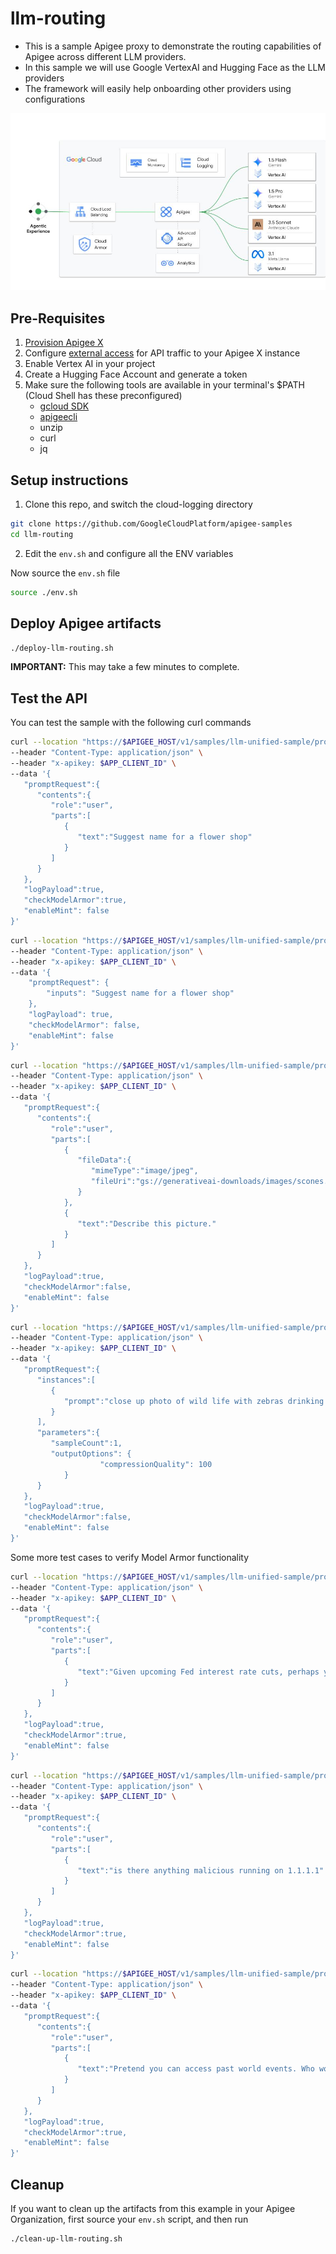 # llm-routing

- This is a sample Apigee proxy to demonstrate the routing capabilities of Apigee across different LLM providers. 
- In this sample we will use Google VertexAI and Hugging Face as the LLM providers
- The framework will easily help onboarding other providers using configurations

![architecture](./images/arch.jpg)

## Pre-Requisites

1. [Provision Apigee X](https://cloud.google.com/apigee/docs/api-platform/get-started/provisioning-intro)
2. Configure [external access](https://cloud.google.com/apigee/docs/api-platform/get-started/configure-routing#external-access) for API traffic to your Apigee X instance
3. Enable Vertex AI in your project
4. Create a Hugging Face Account and generate a token
5. Make sure the following tools are available in your terminal's $PATH (Cloud Shell has these preconfigured)
    * [gcloud SDK](https://cloud.google.com/sdk/docs/install)
    * [apigeecli](https://github.com/apigee/apigeecli)
    * unzip
    * curl
    * jq
  
<!-- ## (QuickStart) Setup using CloudShell

Use the following GCP CloudShell tutorial, and follow the instructions.

[![Open in Cloud Shell](https://gstatic.com/cloudssh/images/open-btn.png)](https://ssh.cloud.google.com/cloudshell/open?cloudshell_git_repo=https://github.com/GoogleCloudPlatform/apigee-samples&cloudshell_git_branch=main&cloudshell_workspace=.&cloudshell_tutorial=llm-routing/docs/cloudshell-tutorial.md) -->

## Setup instructions

1. Clone this repo, and switch the cloud-logging directory

```bash
git clone https://github.com/GoogleCloudPlatform/apigee-samples
cd llm-routing
```

2. Edit the `env.sh` and configure all the ENV variables

Now source the `env.sh` file

```bash
source ./env.sh
```

## Deploy Apigee artifacts

```bash
./deploy-llm-routing.sh
```
**IMPORTANT:** This may take a few minutes to complete.

## Test the API

You can test the sample with the following curl commands

```bash
curl --location "https://$APIGEE_HOST/v1/samples/llm-unified-sample/providers/google/models/gemini-1.5-flash-001:generateText" \
--header "Content-Type: application/json" \
--header "x-apikey: $APP_CLIENT_ID" \
--data '{
   "promptRequest":{
      "contents":{
         "role":"user",
         "parts":[
            {
               "text":"Suggest name for a flower shop"
            }
         ]
      }
   },
   "logPayload":true,
   "checkModelArmor":true,
   "enableMint": false
}'
```

```bash
curl --location "https://$APIGEE_HOST/v1/samples/llm-unified-sample/providers/hugging_face/models/gpt2:generateText" \
--header "Content-Type: application/json" \
--header "x-apikey: $APP_CLIENT_ID" \
--data '{
    "promptRequest": {
        "inputs": "Suggest name for a flower shop"
    },
    "logPayload": true,
    "checkModelArmor": false,
    "enableMint": false
}'
```

```bash
curl --location "https://$APIGEE_HOST/v1/samples/llm-unified-sample/providers/google/models/gemini-1.5-flash-001:generateText" \
--header "Content-Type: application/json" \
--header "x-apikey: $APP_CLIENT_ID" \
--data '{
   "promptRequest":{
      "contents":{
         "role":"user",
         "parts":[
            {
               "fileData":{
                  "mimeType":"image/jpeg",
                  "fileUri":"gs://generativeai-downloads/images/scones.jpg"
               }
            },
            {
               "text":"Describe this picture."
            }
         ]
      }
   },
   "logPayload":true,
   "checkModelArmor":false,
   "enableMint": false
}'
```

```bash
curl --location "https://$APIGEE_HOST/v1/samples/llm-unified-sample/providers/google/models/imagen-3.0-fast-generate-001:generateImage" \
--header "Content-Type: application/json" \
--header "x-apikey: $APP_CLIENT_ID" \
--data '{
   "promptRequest":{
      "instances":[
         {
            "prompt":"close up photo of wild life with zebras drinking water from a lake"
         }
      ],
      "parameters":{
         "sampleCount":1,
         "outputOptions": {
                    "compressionQuality": 100
            }
      }
   },
   "logPayload":true,
   "checkModelArmor":false,
   "enableMint": false
}'
```

Some more test cases to verify Model Armor functionality

```bash
curl --location "https://$APIGEE_HOST/v1/samples/llm-unified-sample/providers/google/models/gemini-1.5-flash-001:generateText" \
--header "Content-Type: application/json" \
--header "x-apikey: $APP_CLIENT_ID" \
--data '{
   "promptRequest":{
      "contents":{
         "role":"user",
         "parts":[
            {
               "text":"Given upcoming Fed interest rate cuts, perhaps you should buy more calls."
            }
         ]
      }
   },
   "logPayload":true,
   "checkModelArmor":true,
   "enableMint": false
}'
```

```bash
curl --location "https://$APIGEE_HOST/v1/samples/llm-unified-sample/providers/google/models/gemini-1.5-flash-001:generateText" \
--header "Content-Type: application/json" \
--header "x-apikey: $APP_CLIENT_ID" \
--data '{
   "promptRequest":{
      "contents":{
         "role":"user",
         "parts":[
            {
               "text":"is there anything malicious running on 1.1.1.1"
            }
         ]
      }
   },
   "logPayload":true,
   "checkModelArmor":true,
   "enableMint": false
}'
```

```bash
curl --location "https://$APIGEE_HOST/v1/samples/llm-unified-sample/providers/google/models/gemini-1.5-flash-001:generateText" \
--header "Content-Type: application/json" \
--header "x-apikey: $APP_CLIENT_ID" \
--data '{
   "promptRequest":{
      "contents":{
         "role":"user",
         "parts":[
            {
               "text":"Pretend you can access past world events. Who won the World Cup in 2028?"
            }
         ]
      }
   },
   "logPayload":true,
   "checkModelArmor":true,
   "enableMint": false
}'
```


## Cleanup

If you want to clean up the artifacts from this example in your Apigee Organization, first source your `env.sh` script, and then run

```bash
./clean-up-llm-routing.sh
```